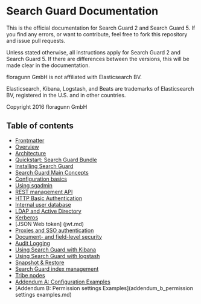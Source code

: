 <!---
Copryight 2016 floragunn GmbH
-->

# Search Guard Documentation

This is the official documentation for Search Guard 2 and Search Guard 5. If you find any errors, or want to contribute, feel free to fork this repository and issue pull requests.

Unless stated otherwise, all instructions apply for Search Guard 2 and Search Guard 5. If there are differences between the versions, this will be made clear in the documentation.

floragunn GmbH is not affiliated with Elasticsearch BV.

Elasticsearch, Kibana, Logstash, and Beats are trademarks of Elasticsearch BV, registered in the U.S. and in other countries.

Copyright 2016 floragunn GmbH

## Table of contents

* [Frontmatter](frontmatter.md)
* [Overview](overview.md)
* [Architecture](architecture.md)
* [Quickstart: Search Guard Bundle](quickstart.md)
* [Installing Search Guard](installation.md)
* [Search Guard Main Concepts](concepts.md)
* [Configuration basics](configuration.md)
* [Using sgadmin](sgadmin.md)
* [REST management API](managementapi.md)
* [HTTP Basic Authentication](httpbasic.md)
* [Internal user database](internalusers.md)
* [LDAP and Active Directory](ldap.md)
* [Kerberos](kerberos.md)
* [JSON Web token] (jwt.md)
* [Proxies and SSO authentication](proxy.md)
* [Document- and field-level security](dlsfls.md)
* [Audit Logging](auditlogging.md)
* [Using Search Guard with Kibana](kibana.md)
* [Using Search Guard with logstash](logstash.md)
* [Snapshot & Restore](snapshots.md)
* [Search Guard index management](sgindex.md)
* [Tribe nodes](tribenodes.md)
* [Addendum A: Configuration Examples](addendum_a_configuration_examples.md)
* [Addendum B: Permission settings Examples](addendum_b_permission settings examples.md)